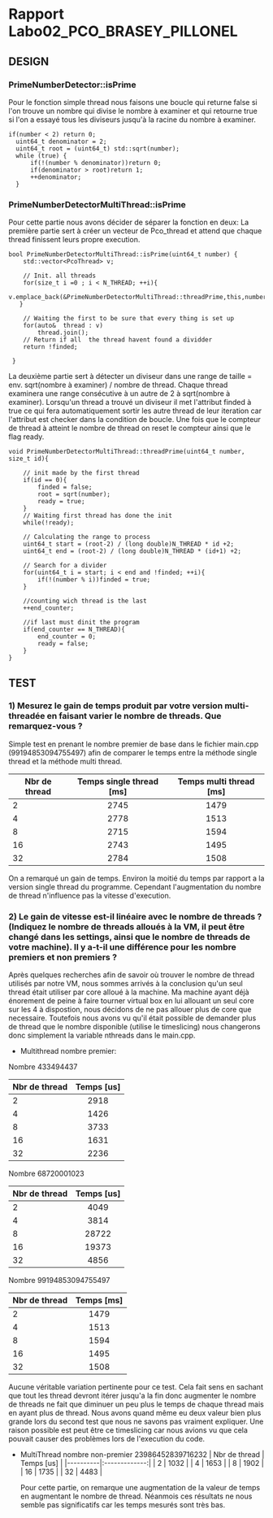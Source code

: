 # Rapport Labo02_PCO_BRASEY_PILLONEL
## DESIGN
### PrimeNumberDetector::isPrime

  Pour le fonction simple thread nous faisons une boucle qui returne false si l'on trouve un nombre qui divise le nombre à examiner et qui retourne true si l'on a essayé tous les diviseurs jusqu'à la racine du nombre à examiner.
  
  ```
  if(number < 2) return 0;
    uint64_t denominator = 2;
    uint64_t root = (uint64_t) std::sqrt(number);
    while (true) {
        if(!(number % denominator))return 0;
        if(denominator > root)return 1;
        ++denominator;
    }
  ```
### PrimeNumberDetectorMultiThread::isPrime
Pour cette partie nous avons décider de séparer la fonction en deux:
La première partie sert à créer un vecteur de Pco_thread et attend que chaque thread finissent leurs propre execution.
``` 
bool PrimeNumberDetectorMultiThread::isPrime(uint64_t number) {
    std::vector<PcoThread> v;

    // Init. all threads
    for(size_t i =0 ; i < N_THREAD; ++i){
        v.emplace_back(&PrimeNumberDetectorMultiThread::threadPrime,this,number,i);
   }

    // Waiting the first to be sure that every thing is set up
    for(auto&  thread : v)
        thread.join();
    // Return if all  the thread havent found a dividder
    return !finded;

 }
```

La deuxième partie sert à détecter un diviseur dans une range de taille = env. sqrt(nombre à examiner) / nombre de thread. Chaque thread examinera une range consécutive à un autre de 2 à sqrt(nombre à examiner). Lorsqu'un thread a trouvé un diviseur il met l'attribut finded à true ce qui fera automatiquement sortir les autre thread de leur iteration car l'attribut est checker dans la condition de boucle. Une fois que le compteur de thread à atteint le nombre de thread on reset le compteur ainsi que le flag ready.

``` 
void PrimeNumberDetectorMultiThread::threadPrime(uint64_t number, size_t id){

    // init made by the first thread
    if(id == 0){
        finded = false;
        root = sqrt(number);
        ready = true;
    }
    // Waiting first thread has done the init
    while(!ready);

    // Calculating the range to process
    uint64_t start = (root-2) / (long double)N_THREAD * id +2;
    uint64_t end = (root-2) / (long double)N_THREAD * (id+1) +2;

    // Search for a divider
    for(uint64_t i = start; i < end and !finded; ++i){
        if(!(number % i))finded = true;
    }

    //counting wich thread is the last
    ++end_counter;

    //if last must dinit the program
    if(end_counter == N_THREAD){
        end_counter = 0;
        ready = false;
    }
}
```

## TEST
### 1) Mesurez le gain de temps produit par votre version multi-threadée en faisant varier le nombre de threads. Que remarquez-vous ?
  Simple test en prenant le nombre premier de base dans le fichier main.cpp (99194853094755497) afin de comparer le temps entre la méthode single thread et la méthode multi thread.

  | Nbr de thread | Temps single thread [ms] | Temps multi thread [ms] |
  |----------|:-------------:|:-------------:|
  | 2 | 2745 | 1479 |
  | 4 | 2778 | 1513 |
  | 8 | 2715 | 1594 |
  | 16 | 2743 | 1495 |
  | 32 | 2784 | 1508 |
  
  On a remarqué un gain de temps. Environ la moitié du temps par rapport a la version single thread du programme. Cependant l'augmentation du nombre de thread n'influence pas la vitesse d'execution.

### 2) Le gain de vitesse est-il linéaire avec le nombre de threads ? (Indiquez le nombre de threads alloués à la VM, il peut être changé dans les settings, ainsi que le nombre de threads de votre machine). Il y a-t-il une différence pour les nombre premiers et non premiers ?

Après quelques recherches afin de savoir où trouver le nombre de thread utilisés par notre VM, nous sommes arrivés à la conclusion qu'un seul thread était utiliser par core alloué à la machine. Ma machine ayant déjà énorement de peine à faire tourner virtual box en lui allouant un seul core sur les 4 à dispostion, nous décidons de ne pas allouer plus de core que necessaire. Toutefois nous avons vu qu'il était possible de demander plus de thread que le nombre disponible (utilise le timeslicing) nous changerons donc simplement la variable nthreads dans le main.cpp.

  - Multithread nombre premier:

  Nombre 433494437
  
  | Nbr de thread | Temps [us] |
  |----------|:-------------:|
  | 2 | 2918 |
  | 4 | 1426 |
  | 8 | 3733 |
  | 16 | 1631 |
  | 32 | 2236 |
  
  Nombre 68720001023
  
  | Nbr de thread | Temps [us] |
  |----------|:-------------:|
  | 2 | 4049 |
  | 4 | 3814 |
  | 8 | 28722 |
  | 16 | 19373 |
  | 32 | 4856 |

  Nombre 99194853094755497
  
  | Nbr de thread | Temps [ms] |
  |----------|:-------------:|
  | 2 | 1479 |
  | 4 | 1513 |
  | 8 | 1594 |
  | 16 | 1495 |
  | 32 | 1508 |
  
  Aucune véritable variation pertinente pour ce test. Cela fait sens en sachant que tout les thread devront itérer jusqu'a la fin donc augmenter le nombre de threads ne fait que diminuer un peu plus le temps de chaque thread mais en ayant plus de thread. Nous avons quand même eu deux valeur bien plus grande lors du second test que nous ne savons pas vraiment expliquer. Une raison possible est peut être ce timeslicing car nous avions vu que cela pouvait causer des problèmes lors de l'execution du code.
  
- MultiThread nombre non-premier 23986452839716232
  | Nbr de thread | Temps [us] |
  |----------|:-------------:|
  | 2 | 1032 |
  | 4 | 1653 |
  | 8 | 1902 |
  | 16 | 1735 |
  | 32 | 4483 | 
  
  Pour cette partie, on remarque une augmentation de la valeur de temps en augmentant le nombre de thread. Néanmois ces résultats ne nous semble pas significatifs car les temps mesurés sont très bas. 
